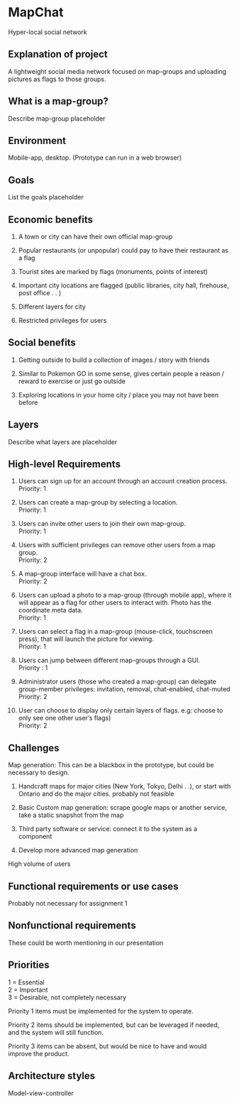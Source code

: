 # MapChat
Hyper-local social network

## Explanation of project

A lightweight social media network focused on map-groups and uploading pictures as flags to those groups. 

## What is a map-group?

Describe map-group placeholder

## Environment

Mobile-app, desktop. (Prototype can run in a web browser)

## Goals

List the goals placeholder

## Economic benefits

1. A town or city can have their own official map-group

2. Popular restaurants (or unpopular) could pay to have their restaurant as a flag

3. Tourist sites are marked by flags (monuments, points of interest)

4. Important city locations are flagged (public libraries, city hall, firehouse, post office . . )

5. Different layers for city

6. Restricted privileges for users

## Social benefits

1. Getting outside to build a collection of images / story with friends

2. Similar to Pokemon GO in some sense, gives certain people a reason / reward to exercise or just go outside

3. Exploring locations in your home city / place you may not have been before

## Layers

Describe what layers are placeholder

## High-level Requirements

1. Users can sign up for an account through an account creation process.\
Priority: 1

2. Users can create a map-group by selecting a location.\
Priority: 1

3. Users can invite other users to join their own map-group.\
Priority: 1

4. Users with sufficient privileges can remove other users from a map group.\
Priority: 2

5. A map-group interface will have a chat box.\
Priority: 2

6. Users can upload a photo to a map-group (through mobile app), where it will appear as a flag for other users to interact with. Photo has the coordinate meta data.\
Priority: 1

7. Users can select a flag in a map-group (mouse-click, touchscreen press), that will launch the picture for viewing.\
Priority: 1

8. Users can jump between different map-groups through a GUI.\
Priority : 1

9. Administrator users (those who created a map-group) can delegate group-member privileges: invitation, removal, chat-enabled, chat-muted\
Priority: 2

10. User can choose to display only certain layers of flags. e.g: choose to only see one other user’s flags)\
Priority: 2

## Challenges 

Map generation: This can be a blackbox in the prototype, but could be necessary to design.

1. Handcraft maps for major cities (New York, Tokyo, Delhi . .), or start with Ontario and do the major cities. probably not feasible

2. Basic Custom map generation: scrape google maps or another service, take a static snapshot from the map

3. Third party software or service: connect it to the system as a component

4. Develop more advanced map generation

High volume of users

## Functional requirements or use cases

Probably not necessary for assignment 1

## Nonfunctional requirements

These could be worth mentioning in our presentation

## Priorities

1 = Essential\
2 = Important\
3 = Desirable, not completely necessary

Priority 1 items must be implemented for the system to operate.

Priority 2 items should be implemented, but can be leveraged if needed, and the system will still function.

Priority 3 items can be absent, but would be nice to have and would improve the product.

## Architecture styles

Model-view-controller





